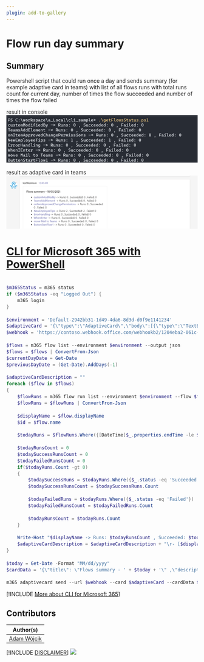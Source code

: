 ```yaml
---
plugin: add-to-gallery
---
```


# Flow run day summary

## Summary

Powershell script that could run once a day and sends summary (for example adaptive card in teams) with list of all flows runs with total runs count for current day, number of times the flow succeeded and number of times the flow failed

result in console
![run in console](assets/example2.png)

result as adaptive card in teams
![adaptive card in teams](assets/example.png)
 
# [CLI for Microsoft 365 with PowerShell](#tab/cli-m365-ps)
```powershell

$m365Status = m365 status
if ($m365Status -eq "Logged Out") {
    m365 login
}

$environment = 'Default-2942bb31-1d49-4da6-8d3d-d0f9e1141234'
$adaptiveCard = '{\"type\":\"AdaptiveCard\",\"body\":[{\"type\":\"TextBlock\",\"size\":\"Medium\",\"weight\":\"Bolder\",\"text\":\"${title}\"},{\"type\":\"TextBlock\",\"text\":\"${description}\",\"wrap\":true}],\"$schema\":\"http://adaptivecards.io/schemas/adaptive-card.json\",\"version\":\"1.3\"}'
$webhook = 'https://contoso.webhook.office.com/webhookb2/1204eba2-061c-4442-9696-2a725cb2d094@2942bb31-1d49-4da6-8d3d-d0f9e1141486/IncomingWebhook/6e54c3958bde444e96fec9ecad356993/be11f523-2a4d-4eae-9d42-277410893c41'

$flows = m365 flow list --environment $environment --output json
$flows = $flows | ConvertFrom-Json
$currentDayDate = Get-Date
$previousDayDate = (Get-Date).AddDays(-1)

$adaptiveCardDescription = ""
foreach ($flow in $flows) 
{
    $flowRuns = m365 flow run list --environment $environment --flow $flow.name --output json
    $flowRuns = $flowRuns | ConvertFrom-Json

    $displayName = $flow.displayName
    $id = $flow.name

    $todayRuns = $flowRuns.Where({[DateTime]$_.properties.endTime -le $currentDayDate -and [DateTime]$_.properties.endTime -gt $previousDayDate})
    
    $todayRunsCount = 0
    $todaySuccessRunsCount = 0
    $todayFailedRunsCount = 0
    if($todayRuns.Count -gt 0)
    {
        $todaySuccessRuns = $todayRuns.Where({$_.status -eq 'Succeeded'})
        $todaySuccessRunsCount = $todaySuccessRuns.Count

        $todayFailedRuns = $todayRuns.Where({$_.status -eq 'Failed'})
        $todayFailedRunsCount = $todayFailedRuns.Count

        $todayRunsCount = $todayRuns.Count
    }

    Write-Host "$displayName -> Runs: $todayRunsCount , Succeeded: $todaySuccessRunsCount , Failed: $todayFailedRunsCount"
    $adaptiveCardDescription = $adaptiveCardDescription + "\r- [$displayName](https://us.flow.microsoft.com/manage/environments/$environment/flows/$id/details) -> Runs: $todayRunsCount , Succeeded: $todaySuccessRunsCount , Failed: $todayFailedRunsCount"
}

$today = Get-Date -Format "MM/dd/yyyy"
$cardData = '{\"title\": \"Flows summary - ' + $today + '\" ,\"description\":\"' + $adaptiveCardDescription + '\"}'

m365 adaptivecard send --url $webhook --card $adaptiveCard --cardData $cardData

```
[!INCLUDE [More about CLI for Microsoft 365](../../docfx/includes/MORE-CLIM365.md)]

## Contributors

| Author(s) |
|-----------|
| [Adam Wójcik](https://github.com/Adam-it)|


[!INCLUDE [DISCLAIMER](../../docfx/includes/DISCLAIMER.md)]
<img src="https://telemetry.sharepointpnp.com/script-samples/scripts/flow-search-flows-for-connection" aria-hidden="true" />